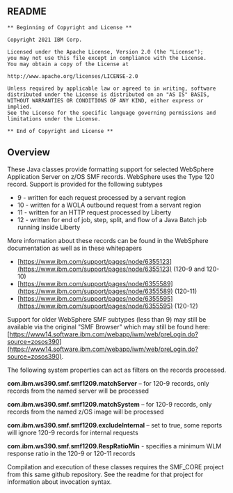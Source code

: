 ## README 
```
** Beginning of Copyright and License **

Copyright 2021 IBM Corp.                                           
                                                                    
Licensed under the Apache License, Version 2.0 (the "License");    
you may not use this file except in compliance with the License.   
You may obtain a copy of the License at                            
                                                                    
http://www.apache.org/licenses/LICENSE-2.0                         
                                                                   
Unless required by applicable law or agreed to in writing, software 
distributed under the License is distributed on an "AS IS" BASIS,  
WITHOUT WARRANTIES OR CONDITIONS OF ANY KIND, either express or implied.  
See the License for the specific language governing permissions and  
limitations under the License.                    

** End of Copyright and License **        
```

## Overview

These Java classes provide formatting support for selected WebSphere
Application Server on z/OS SMF records.  WebSphere uses the
Type 120 record.  Support is provided for the following subtypes

- 9 - written for each request processed by a servant region 
- 10 - written for a WOLA outbound request from a servant region
- 11 - written for an HTTP request processed by Liberty
- 12 - written for end of job, step, split, and flow of a Java Batch job running inside Liberty

More information about these records can be found in the WebSphere documentation as well
as in these whitepapers

- [https://www.ibm.com/support/pages/node/6355123](https://www.ibm.com/support/pages/node/6355123)  (120-9 and 120-10)
- [https://www.ibm.com/support/pages/node/6355589](https://www.ibm.com/support/pages/node/6355589)  (120-11)
- [https://www.ibm.com/support/pages/node/6355595](https://www.ibm.com/support/pages/node/6355595)  (120-12)

Support for older WebSphere SMF subtypes (less than 9) may still be available
via the original "SMF Browser" which may still be found here:
[https://www14.software.ibm.com/webapp/iwm/web/preLogin.do?source=zosos390](https://www14.software.ibm.com/webapp/iwm/web/preLogin.do?source=zosos390).

The following system properties  can act as filters on the records processed.

**com.ibm.ws390.smf.smf1209.matchServer** – for 120-9 records, only records from the named server will be processed

**com.ibm.ws390.smf.smf1209.matchSystem** – for 120-9 records, only records from the named z/OS image will be processed

**com.ibm.ws390.smf.smf1209.excludeInternal** – set to true, some reports will ignore 120-9 records for internal requests

**com.ibm.ws390.smf.smf1209.RespRatioMin** - specifies a minimum WLM response ratio in the 120-9 or 120-11 records


Compilation and execution of these classes requires the SMF_CORE project from this
same github repository.  See the readme for that project for information about invocation syntax.



